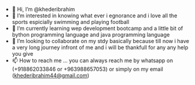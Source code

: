 - 👋 Hi, I’m @khederibrahim
- 👀 I’m interested in knowing what ever i egnorance and i love all the sports espicially swimming and playing football
- 🌱 I’m currently learning wep development bootcamp and a little bit of bython programming language and java programming language
- 💞️ I’m looking to collaborate on my stdy basically because till now i have a very long journey infront of me and i will be thankfull for any any help you give
- 📫 How to reach me ...   you can always reach me by whatsapp on (+918862033846 or +963988657053) or simply on my email (khederibrahim44@gmail.com)

<!---
khederibrahim/khederibrahim is a ✨ special ✨ repository because its `README.md` (this file) appears on your GitHub profile.
You can click the Preview link to take a look at your changes.
--->
